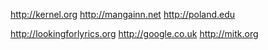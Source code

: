 http://kernel.org http://mangainn.net http://poland.edu 

http://lookingforlyrics.org http://google.co.uk http://mitk.org
 
 

